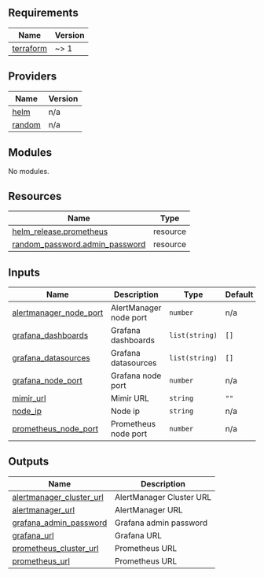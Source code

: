 <!-- BEGIN_TF_DOCS -->
## Requirements

| Name | Version |
|------|---------|
| <a name="requirement_terraform"></a> [terraform](#requirement\_terraform) | ~> 1 |

## Providers

| Name | Version |
|------|---------|
| <a name="provider_helm"></a> [helm](#provider\_helm) | n/a |
| <a name="provider_random"></a> [random](#provider\_random) | n/a |

## Modules

No modules.

## Resources

| Name | Type |
|------|------|
| [helm_release.prometheus](https://registry.terraform.io/providers/hashicorp/helm/latest/docs/resources/release) | resource |
| [random_password.admin_password](https://registry.terraform.io/providers/hashicorp/random/latest/docs/resources/password) | resource |

## Inputs

| Name | Description | Type | Default | Required |
|------|-------------|------|---------|:--------:|
| <a name="input_alertmanager_node_port"></a> [alertmanager\_node\_port](#input\_alertmanager\_node\_port) | AlertManager node port | `number` | n/a | yes |
| <a name="input_grafana_dashboards"></a> [grafana\_dashboards](#input\_grafana\_dashboards) | Grafana dashboards | `list(string)` | `[]` | no |
| <a name="input_grafana_datasources"></a> [grafana\_datasources](#input\_grafana\_datasources) | Grafana datasources | `list(string)` | `[]` | no |
| <a name="input_grafana_node_port"></a> [grafana\_node\_port](#input\_grafana\_node\_port) | Grafana node port | `number` | n/a | yes |
| <a name="input_mimir_url"></a> [mimir\_url](#input\_mimir\_url) | Mimir URL | `string` | `""` | no |
| <a name="input_node_ip"></a> [node\_ip](#input\_node\_ip) | Node ip | `string` | n/a | yes |
| <a name="input_prometheus_node_port"></a> [prometheus\_node\_port](#input\_prometheus\_node\_port) | Prometheus node port | `number` | n/a | yes |

## Outputs

| Name | Description |
|------|-------------|
| <a name="output_alertmanager_cluster_url"></a> [alertmanager\_cluster\_url](#output\_alertmanager\_cluster\_url) | AlertManager Cluster URL |
| <a name="output_alertmanager_url"></a> [alertmanager\_url](#output\_alertmanager\_url) | AlertManager URL |
| <a name="output_grafana_admin_password"></a> [grafana\_admin\_password](#output\_grafana\_admin\_password) | Grafana admin password |
| <a name="output_grafana_url"></a> [grafana\_url](#output\_grafana\_url) | Grafana URL |
| <a name="output_prometheus_cluster_url"></a> [prometheus\_cluster\_url](#output\_prometheus\_cluster\_url) | Prometheus URL |
| <a name="output_prometheus_url"></a> [prometheus\_url](#output\_prometheus\_url) | Prometheus URL |
<!-- END_TF_DOCS -->

